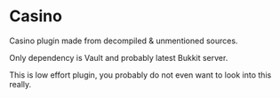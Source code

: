 # Casino

Casino plugin made from decompiled & unmentioned sources.

Only dependency is Vault and probably latest Bukkit server.

This is low effort plugin, you probably do not even want to look into this really.
